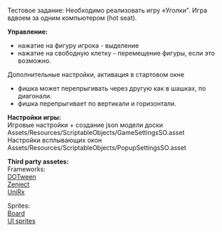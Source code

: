 Тестовое задание: Необходимо реализовать игру «Уголки". Игра вдвоем за одним компьютером (hot seat).

**Управление:**
- нажатие на фигуру игрока - выделение
- нажатие на свободную клетку - перемещение фигуры, если это возможно.

Дополнительные настройки, активация в стартовом окне
- фишка может перепрыгивать через другую как в шашках, по диагонали.
- фишка перепрыгивает по вертикали и горизонтали.

**Настройки игры:<br />**
Игровые настройки + создание json модели доски<br />
Assets/Resources/ScriptableObjects/GameSettingsSO.asset<br />
Настройки всплывающих окон<br />
Assets/Resources/ScriptableObjects/PopupSettingsSO.asset

**Third party assetes:<br />**
Frameworks:<br />
[DOTween](http://dotween.demigiant.com/)<br />
[Zenject](https://github.com/modesttree/Zenject)<br />
[UniRx](https://github.com/neuecc/UniRx)<br />

Sprites:<br />
[Board](https://gamesupply.itch.io/basic-chess-asset)<br />
[UI sprites](https://www.kenney.nl/assets/ui-pack)
